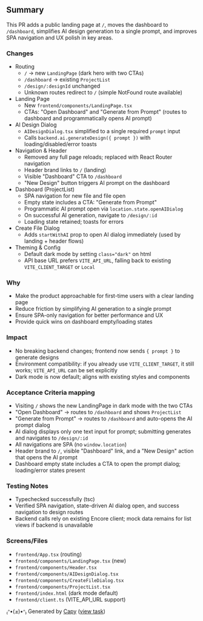 ## Summary

This PR adds a public landing page at `/`, moves the dashboard to `/dashboard`, simplifies AI design generation to a single prompt, and improves SPA navigation and UX polish in key areas.

### Changes
- Routing
  - `/` → new `LandingPage` (dark hero with two CTAs)
  - `/dashboard` → existing `ProjectList`
  - `/design/:designId` unchanged
  - Unknown routes redirect to `/` (simple NotFound route available)
- Landing Page
  - New `frontend/components/LandingPage.tsx`
  - CTAs: "Open Dashboard" and "Generate from Prompt" (routes to dashboard and programmatically opens AI prompt)
- AI Design Dialog
  - `AIDesignDialog.tsx` simplified to a single required `prompt` input
  - Calls `backend.ai.generateDesign({ prompt })` with loading/disabled/error toasts
- Navigation & Header
  - Removed any full page reloads; replaced with React Router navigation
  - Header brand links to `/` (landing)
  - Visible "Dashboard" CTA to `/dashboard`
  - "New Design" button triggers AI prompt on the dashboard
- Dashboard (ProjectList)
  - SPA navigation for new file and file open
  - Empty state includes a CTA: "Generate from Prompt"
  - Programmatic AI prompt open via `location.state.openAIDialog`
  - On successful AI generation, navigate to `/design/:id`
  - Loading state retained; toasts for errors
- Create File Dialog
  - Adds `startWithAI` prop to open AI dialog immediately (used by landing + header flows)
- Theming & Config
  - Default dark mode by setting `class="dark"` on html
  - API base URL prefers `VITE_API_URL`, falling back to existing `VITE_CLIENT_TARGET` or `Local`

### Why
- Make the product approachable for first-time users with a clear landing page
- Reduce friction by simplifying AI generation to a single prompt
- Ensure SPA-only navigation for better performance and UX
- Provide quick wins on dashboard empty/loading states

### Impact
- No breaking backend changes; frontend now sends `{ prompt }` to generate designs
- Environment compatibility: if you already use `VITE_CLIENT_TARGET`, it still works; `VITE_API_URL` can be set explicitly
- Dark mode is now default; aligns with existing styles and components

### Acceptance Criteria mapping
- Visiting `/` shows the new LandingPage in dark mode with the two CTAs
- "Open Dashboard" → routes to `/dashboard` and shows `ProjectList`
- "Generate from Prompt" → routes to `/dashboard` and auto-opens the AI prompt dialog
- AI dialog displays only one text input for prompt; submitting generates and navigates to `/design/:id`
- All navigations are SPA (no `window.location`)
- Header brand to `/`, visible "Dashboard" link, and a "New Design" action that opens the AI prompt
- Dashboard empty state includes a CTA to open the prompt dialog; loading/error states present

### Testing Notes
- Typechecked successfully (tsc)
- Verified SPA navigation, state-driven AI dialog open, and success navigation to design routes
- Backend calls rely on existing Encore client; mock data remains for list views if backend is unavailable

### Screens/Files
- `frontend/App.tsx` (routing)
- `frontend/components/LandingPage.tsx` (new)
- `frontend/components/Header.tsx`
- `frontend/components/AIDesignDialog.tsx`
- `frontend/components/CreateFileDialog.tsx`
- `frontend/components/ProjectList.tsx`
- `frontend/index.html` (dark mode default)
- `frontend/client.ts` (VITE_API_URL support)


₍ᐢ•(ܫ)•ᐢ₎ Generated by [Capy](https://capy.ai) ([view task](https://capy.ai/project/572169c0-84af-11f0-a94e-3eef481a796b/task/07d0790e-0bc3-480e-8e24-3de35d489ec6))